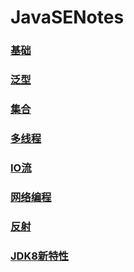# JavaSENotes

### [基础](./基础/基础.md)

### [泛型](./泛型/泛型.md)

### [集合](./集合/集合.md)

### [多线程](./多线程/多线程.md)

### [IO流](./IO流/IO流.md)

### [网络编程](./网络编程/网络编程.md)

### [反射](./反射/反射.md)

### [JDK8新特性](./JDK8新特性/JDK8新特性.md)